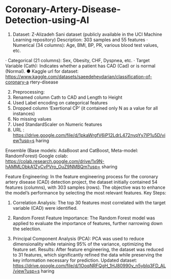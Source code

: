 # Coronary-Artery-Disease-Detection-using-AI


1. Dataset: Z-Alizadeh Sani dataset (publicly available in the UCI Machine Learning
repository)
Description: 303 samples and 55 features
· Numerical (34 columns): Age, BMI, BP, PR, various blood test values, etc.

· Categorical (21 columns): Sex, Obesity, CHF, Dyspnea, etc.
· Target Variable (Cath): Indicates whether a patient has CAD (Cad) or is normal
(Normal).
● Kaggle url for dataset:
https://www.kaggle.com/datasets/saeedeheydarian/classification-of-coronary-a
rtery-disease


2. Preprocessing:
1. Renamed column Cath to CAD and Length to Height
2. Used Label encoding on categorical features
3. Dropped column ‘Exertional CP’ (it contained only N as a value for all instances)
4. No missing values
5. Used StandardScaler on Numeric features
6. URL :
https://drive.google.com/file/d/1pkaWrgfV6iP12LdrL472nypYy7IP1u5D/view?usp=s
haring



Ensemble (Base models: AdaBoost and CatBoost, Meta-model:
RandomForest)
Google colab:
https://colab.research.google.com/drive/1x9N-hAMMLObkA1ZyCvPVro_OuZ9NMBQm?usp=
sharing



Feature Engineering:
In the feature engineering process for the coronary artery disease (CAD) detection project,
the dataset initially contained 54 features (columns), with 303 samples (rows). The objective
was to enhance the model’s performance by selecting the most relevant features.
Key Steps:
1. Correlation Analysis: The top 30 features most correlated with the target variable
(CAD) were identified.

2. Random Forest Feature Importance: The Random Forest model was applied to
evaluate the importance of features, further narrowing down the selection.
3. Principal Component Analysis (PCA): PCA was used to reduce dimensionality
while retaining 95% of the variance, optimizing the feature set.
Results:
After feature engineering, the dataset was reduced to 31 features, which significantly refined
the data while preserving the key information necessary for prediction.
Updated dataset:
https://drive.google.com/file/d/1OoqNRFQgH_1HJ80990y_n5yblq3FD_AL/view?usp=s
haring




